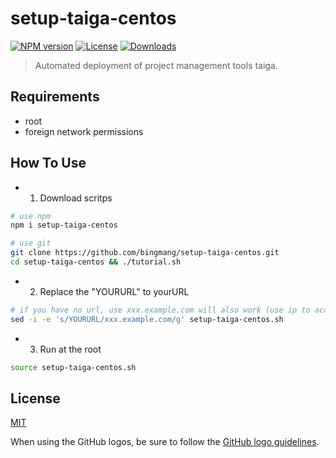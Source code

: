 # setup-taiga-centos

[![NPM version][npm-image]][npm-url]
[![License][license-image]][license-url]
[![Downloads][downloads-image]][downloads-url]

> Automated deployment of project management tools taiga.

## Requirements

- root
- foreign network permissions

## How To Use

- 1) Download scritps

```sh
# use npm
npm i setup-taiga-centos

# use git
git clone https://github.com/bingmang/setup-taiga-centos.git
cd setup-taiga-centos && ./tutorial.sh
```

- 2) Replace the "YOURURL" to yourURL

```sh
# if you have no url, use xxx.example.com will also work (use ip to access taiga)
sed -i -e 's/YOURURL/xxx.example.com/g' setup-taiga-centos.sh
```

- 3) Run at the root

```sh
source setup-taiga-centos.sh
```

## License

[MIT](https://github.com/bingmang/setup-taiga-centos/master/LICENSE)

When using the GitHub logos, be sure to follow the [GitHub logo guidelines](https://github.com/logos).

[npm-image]: https://img.shields.io/npm/v/setup-taiga-centos.svg?style=flat-square
[npm-url]: https://npmjs.org/package/setup-taiga-centos
[license-image]: http://img.shields.io/npm/l/setup-taiga-centos.svg?style=flat-square
[license-url]: LICENSE
[downloads-image]: http://img.shields.io/npm/dm/setup-taiga-centos.svg?style=flat-square
[downloads-url]: https://npmjs.org/package/setup-taiga-centos
